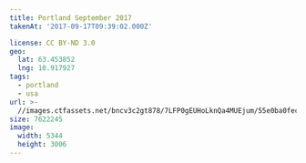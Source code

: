 ```yaml
---
title: Portland September 2017
takenAt: '2017-09-17T09:39:02.000Z'

license: CC BY-ND 3.0
geo:
  lat: 63.453852
  lng: 10.917927
tags:
  - portland
  - usa
url: >-
  //images.ctfassets.net/bncv3c2gt878/7LFP0gEUHoLknQa4MUEjum/55e0ba0fec1f96ee9ba91064c89718bd/portland-september-2017_37316707071_o
size: 7622245
image:
  width: 5344
  height: 3006
---
```

